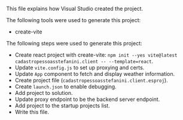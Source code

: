 This file explains how Visual Studio created the project.

The following tools were used to generate this project:
- create-vite

The following steps were used to generate this project:
- Create react project with create-vite: `npm init --yes vite@latest cadastropessoasstefanini.client -- --template=react`.
- Update `vite.config.js` to set up proxying and certs.
- Update `App` component to fetch and display weather information.
- Create project file (`cadastropessoasstefanini.client.esproj`).
- Create `launch.json` to enable debugging.
- Add project to solution.
- Update proxy endpoint to be the backend server endpoint.
- Add project to the startup projects list.
- Write this file.
